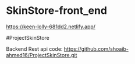 # SkinStore-front_end

https://keen-lolly-681dd2.netlify.app/


#ProjectSkinStore

Backend Rest api code: 
https://github.com/shoaib-ahmed16/ProjectSkinStore.git
